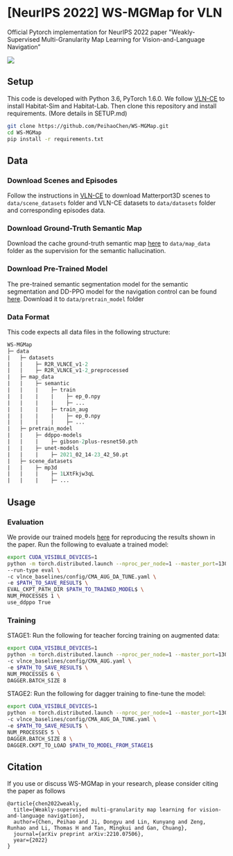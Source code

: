 # [NeurIPS 2022] WS-MGMap for VLN
Official Pytorch implementation for NeurIPS 2022 paper "Weakly-Supervised Multi-Granularity Map Learning for Vision-and-Language Navigation”

![](img/framework.png)


## Setup
This code is developed with Python 3.6, PyTorch 1.6.0. We follow [VLN-CE](https://github.com/jacobkrantz/VLN-CE) to install Habitat-Sim and Habitat-Lab. Then clone this repository and install requirements. (More details in SETUP.md)

```bash
git clone https://github.com/PeihaoChen/WS-MGMap.git
cd WS-MGMap
pip install -r requirements.txt
```


## Data

### Download Scenes and Episodes
Follow the instructions in [VLN-CE](https://github.com/jacobkrantz/VLN-CE) to download Matterport3D scenes to `data/scene_datasets` folder and VLN-CE datasets to `data/datasets` folder  and corresponding episodes data.

### Download Ground-Truth Semantic Map
Download the cache ground-truth semantic map [here](https://drive.google.com/file/d/1pJwx0E95WsJXThcx8tPrUTB_6gTlryoy/view?usp=share_link) to `data/map_data` folder as the supervision for the semantic hallucination.

### Download Pre-Trained Model
The pre-trained semantic segmentation model for the semantic segmentation and DD-PPO model for the navigation control can be found [here](https://drive.google.com/file/d/1DYkXbRIBVgMU1qHF_mLT41esSAdcQJaf/view?usp=sharing). Download it to `data/pretrain_model` folder

### Data Format
This code expects all data files in the following structure:

```graphql
WS-MGMap
├─ data
|   ├─ datasets
|   |    ├─ R2R_VLNCE_v1-2
|   |    ├─ R2R_VLNCE_v1-2_preprocessed
|   ├─ map_data
|   |    ├─ semantic
|   |    |    ├─ train
|   |    |    |    ├─ ep_0.npy
|   |    |    |    ├─ ...
|   |    |    ├─ train_aug
|   |    |    |    ├─ ep_0.npy
|   |    |    |    ├─ ...
|   ├─ pretrain_model
|   |    ├─ ddppo-models
|   |    |    ├─ gibson-2plus-resnet50.pth
|   |    ├─ unet-models
|   |    |    ├─ 2021_02_14-23_42_50.pt
|   ├─ scene_datasets
|   |    ├─ mp3d
|   |    |    ├─ 1LXtFkjw3qL
|   |    |    ├─ ...
```


## Usage

### Evaluation
We provide our trained models [here](https://drive.google.com/file/d/1HcD8s-tyBeH2LsXs6Rj5x5DC1hVD4GNs/view?usp=share_link) for reproducing the results shown in the paper.
Run the following to evaluate a trained model:

```bash
export CUDA_VISIBLE_DEVICES=1
python -m torch.distributed.launch --nproc_per_node=1 --master_port=1300 run.py \
--run-type eval \
-c vlnce_baselines/config/CMA_AUG_DA_TUNE.yaml \
-e $PATH_TO_SAVE_RESULT$ \
EVAL_CKPT_PATH_DIR $PATH_TO_TRAINED_MODEL$ \
NUM_PROCESSES 1 \
use_ddppo True
```


### Training
STAGE1: Run the following for teacher forcing training on augmented data:

```bash
export CUDA_VISIBLE_DEVICES=1
python -m torch.distributed.launch --nproc_per_node=1 --master_port=1300 run.py \
-c vlnce_baselines/config/CMA_AUG.yaml \
-e $PATH_TO_SAVE_RESULT$ \
NUM_PROCESSES 6 \
DAGGER.BATCH_SIZE 8
```

STAGE2: Run the following for dagger training to fine-tune the model:

```bash
export CUDA_VISIBLE_DEVICES=1
python -m torch.distributed.launch --nproc_per_node=1 --master_port=1300 run.py \
-c vlnce_baselines/config/CMA_AUG_DA_TUNE.yaml \
-e $PATH_TO_SAVE_RESULT$ \
NUM_PROCESSES 5 \
DAGGER.BATCH_SIZE 8 \
DAGGER.CKPT_TO_LOAD $PATH_TO_MODEL_FROM_STAGE1$
```

## Citation
If you use or discuss WS-MGMap in your research, please consider citing the paper as follows
```
@article{chen2022weakly,
  title={Weakly-supervised multi-granularity map learning for vision-and-language navigation},
  author={Chen, Peihao and Ji, Dongyu and Lin, Kunyang and Zeng, Runhao and Li, Thomas H and Tan, Mingkui and Gan, Chuang},
  journal={arXiv preprint arXiv:2210.07506},
  year={2022}
}
```
